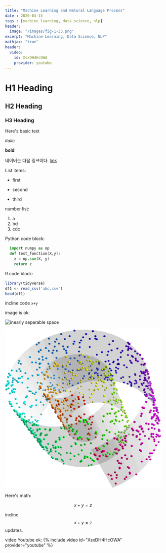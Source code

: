 ```yaml
---
title: "Machine Learning and Natural Language Process"
date : 2020-03-15
tags : [machine learning, data science, nlp]
header:
  image: "/images/fig-1-33.png"
excerpt: "Machine Learning, Data Science, NLP"
mathjax: "true"
header:
  video:
    id: XsxDH4HcOWA
    provider: youtube
---
```

# H1 Heading

## H2 Heading

### H3 Heading

Here's basic text

*italic*

**bold**

네이버는 다음 링크이다. [link](https://naver.com)

List items:
* first
+ second
- third

number list:
1. a
2. bd
3. cdc

Python code block:
```python
  import numpy as np
  def test_function(X,y):
    z = np.sum(X, y)
    return z
```

R code block:
```r
library(tidyverse)
df1 <- read_csv('abc.csv')
head(df1)
```

incline code `x+y`

image is ok:  

<img src="{{ site.url }}{{ site.baseurl }}/images/fig-3-21.png" alt="inearly separable space">


![alt](/images/06-02-04.png)

Here's math:

$$x+y = z$$

incline $$x+y=z$$ updates.

video Youtube ok:
{% include video id="XsxDH4HcOWA" provider="youtube" %}
